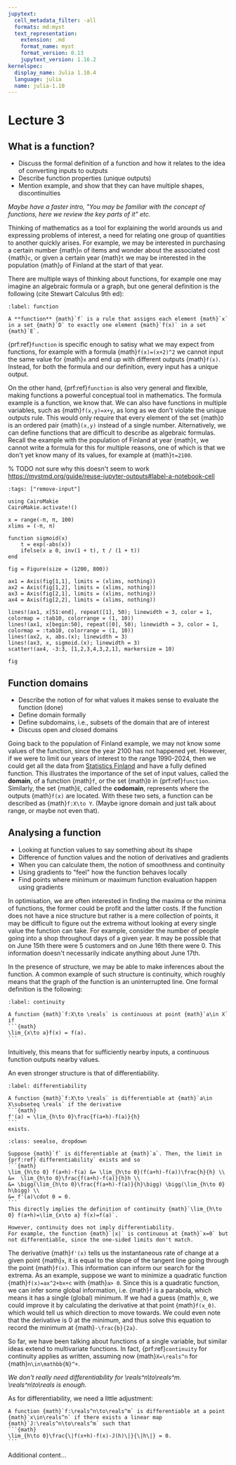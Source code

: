 ```yaml
---
jupytext:
  cell_metadata_filter: -all
  formats: md:myst
  text_representation:
    extension: .md
    format_name: myst
    format_version: 0.13
    jupytext_version: 1.16.2
kernelspec:
  display_name: Julia 1.10.4
  language: julia
  name: julia-1.10
---
```


# Lecture 3

## What is a function?

- Discuss the formal definition of a function and how it relates to the idea of converting inputs to outputs
- Describe function properties (unique outputs)
- Mention example, and show that they can have multiple shapes, discontinuities

_Maybe have a faster intro, "You may be familiar with the concept of functions, here we review the key parts of it" etc._

Thinking of mathematics as a tool for explaining the world arounds us and expressing problems of interest, a need for relating one group of quantities to another quickly arises.
For example, we may be interested in purchasing a certain number {math}`n` of items and wonder about the associated cost {math}`c`, or given a certain year {math}`t` we may be interested in the population {math}`p` of Finland at the start of that year.

There are multiple ways of thinking about functions, for example one may imagine an algebraic formula or a graph, but one general definition is the following (cite Stewart Calculus 9th ed):

```{prf:definition}
:label: function

A **function** {math}`f` is a rule that assigns each element {math}`x` in a set {math}`D` to exactly one element {math}`f(x)` in a set {math}`E`.
```

{prf:ref}`function` is specific enough to satisy what we may expect from functions, for example with a formula {math}`f(x)=(x+2)^2` we cannot input the same value for {math}`x` and end up with different outputs {math}`f(x)`.
Instead, for both the formula and our definition, every input has a unique output.

On the other hand, {prf:ref}`function` is also very general and flexible, making functions a powerful conceptual tool in mathematics.
The formula example is a function, we know that.
We can also have functions in multiple variables, such as {math}`f(x,y)=x+y`, as long as we don't violate the unique outputs rule. This would only require that every element of the set {math}`D` is an ordered pair {math}`(x,y)` instead of a single number.
Alternatively, we can define functions that are difficult to describe as algebraic formulas.
Recall the example with the population of Finland at year {math}`t`, we cannot write a formula for this for multiple reasons, one of which is that we don't yet know many of its values, for example at {math}`t=2100`.

% TODO not sure why this doesn't seem to work https://mystmd.org/guide/reuse-jupyter-outputs#label-a-notebook-cell
```{code-cell} julia
:tags: ["remove-input"]

using CairoMakie
CairoMakie.activate!()

x = range(-π, π, 100)
xlims = (-π, π)

function sigmoid(x)
    t = exp(-abs(x))
    ifelse(x ≥ 0, inv(1 + t), t / (1 + t))
end

fig = Figure(size = (1200, 800))

ax1 = Axis(fig[1,1], limits = (xlims, nothing))
ax2 = Axis(fig[1,2], limits = (xlims, nothing))
ax3 = Axis(fig[2,1], limits = (xlims, nothing))
ax4 = Axis(fig[2,2], limits = (xlims, nothing))

lines!(ax1, x[51:end], repeat([1], 50); linewidth = 3, color = 1, colormap = :tab10, colorrange = (1, 10))
lines!(ax1, x[begin:50], repeat([0], 50); linewidth = 3, color = 1, colormap = :tab10, colorrange = (1, 10))
lines!(ax2, x, abs.(x); linewidth = 3)
lines!(ax3, x, sigmoid.(x); linewidth = 3)
scatter!(ax4, -3:3, [1,2,3,4,3,2,1], markersize = 10)

fig
```

## Function domains

- Describe the notion of for what values it makes sense to evaluate the function (done)
- Define domain formally
- Define subdomains, i.e., subsets of the domain that are of interest
- Discuss open and closed domains

Going back to the population of Finland example, we may not know some values of the function, since the year 2100 has not happened yet.
However, if we were to limit our years of interest to the range 1990-2024, then we could get all the data from [Statistics Finland](https://stat.fi) and have a fully defined function.
This illustrates the importance of the set of input values, called the **domain**, of a function {math}`f`, or the set {math}`D` in {prf:ref}`function`.
Similarly, the set {math}`E`, called the **codomain**, represents where the outputs {math}`f(x)` are located.
With these two sets, a function can be described as {math}`f:X\to Y`. (Maybe ignore domain and just talk about range, or maybe not even that).

## Analysing a function

- Looking at function values to say something about its shape
- Difference of function values and the notion of derivatives and gradients
- When you can calculate them, the notion of smoothness and continuity
- Using gradients to "feel" how the function behaves locally
- Find points where minimum or maximum function evaluation happen using gradients

In optimisation, we are often interested in finding the maxima or the minima of functions, the former could be profit and the latter costs.
If the function does not have a nice structure but rather is a mere collection of points, it may be difficult to figure out the extrema without looking at every single value the function can take.
For example, consider the number of people going into a shop throughout days of a given year.
It may be possible that on June 15th there were 5 customers and on June 16th there were 0.
This information doesn't necessarily indicate anything about June 17th.

In the presence of structure, we may be able to make inferences about the function.
A common example of such structure is continuity, which roughly means that the graph of the function is an uninterrupted line.
One formal definition is the following:

````{prf:definition}
:label: continuity

A function {math}`f:X\to \reals` is continuous at point {math}`a\in X` if 
```{math}
\lim_{x\to a}f(x) = f(a).
```
````

Intuitively, this means that for sufficiently nearby inputs, a continuous function outputs nearby values.

An even stronger structure is that of differentiability.
````{prf:definition}
:label: differentiability

A function {math}`f:X\to \reals` is differentiable at {math}`a\in X\subseteq \reals` if the derivative
```{math}
f'(a) = \lim_{h\to 0}\frac{f(a+h)-f(a)}{h}
```
exists.
````

````{admonition} Why is differentiability stronger?
:class: seealso, dropdown

Suppose {math}`f` is differentiable at {math}`a`. Then, the limit in {prf:ref}`differentiability` exists and so
```{math}
\lim_{h\to 0} f(a+h)-f(a) &= \lim_{h\to 0}(f(a+h)-f(a))\frac{h}{h} \\
&=  \lim_{h\to 0}\frac{f(a+h)-f(a)}{h}h \\
&= \bigg(\lim_{h\to 0}\frac{f(a+h)-f(a)}{h}\bigg) \bigg(\lim_{h\to 0} h\bigg) \\
&= f'(a)\cdot 0 = 0.
```
This directly implies the definition of continuity {math}`\lim_{h\to 0} f(a+h)=\lim_{x\to a} f(x)=f(a)`.

However, continuity does not imply differentiability.
For example, the function {math}`|x|` is continuous at {math}`x=0` but not differentiable, since the one-sided limits don't match.
````

The derivative {math}`f'(x)` tells us the instantaneous rate of change at a given point {math}`x`, it is equal to the slope of the tangent line going through the point {math}`f(x)`.
This information can inform our search for the extrema.
As an example, suppose we want to minimize a quadratic function {math}`f(x)=ax^2+bx+c` with {math}`a> 0`.
Since this is a quadratic function, we can infer some global information, i.e. {math}`f` is a parabola, which means it has a single (global) minimum.
If we had a guess {math}`x_0`, we could improve it by calculating the derivative at that point {math}`f(x_0)`. which would tell us which direction to move towards.
We could even note that the derivative is 0 at the minimum, and thus solve this equation to record the minimum at {math}`-\frac{b}{2a}`.

So far, we have been talking about functions of a single variable, but similar ideas extend to multivariate functions.
In fact, {prf:ref}`continuity` for continuity applies as written, assuming now {math}`X=\reals^n` for {math}`n\in\mathbb{N}^+`.

_We don't really need differentiability for \reals^n\to\reals^m. \reals^n\to\reals is enough._

As for differentiability, we need a little adjustment:

````{prf:definition}
A function {math}`f:\reals^n\to\reals^m` is differentiable at a point {math}`x\in\reals^n` if there exists a linear map {math}`J:\reals^n\to\reals^m` such that
```{math}
\lim_{h\to 0}\frac{\|f(x+h)-f(x)-J(h)\|}{\|h\|} = 0.
```
````

Additional content... 